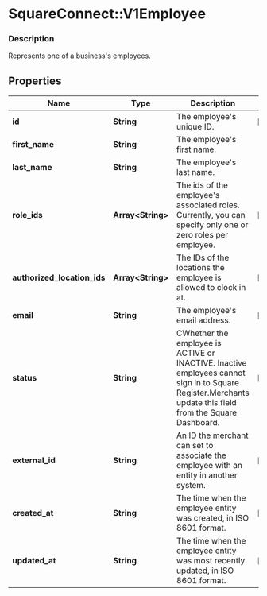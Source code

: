 # SquareConnect::V1Employee

### Description

Represents one of a business's employees.

## Properties
Name | Type | Description | Notes
------------ | ------------- | ------------- | -------------
**id** | **String** | The employee&#39;s unique ID. | [optional] 
**first_name** | **String** | The employee&#39;s first name. | 
**last_name** | **String** | The employee&#39;s last name. | 
**role_ids** | **Array&lt;String&gt;** | The ids of the employee&#39;s associated roles. Currently, you can specify only one or zero roles per employee. | [optional] 
**authorized_location_ids** | **Array&lt;String&gt;** | The IDs of the locations the employee is allowed to clock in at. | [optional] 
**email** | **String** | The employee&#39;s email address. | [optional] 
**status** | **String** | CWhether the employee is ACTIVE or INACTIVE. Inactive employees cannot sign in to Square Register.Merchants update this field from the Square Dashboard.  | [optional] 
**external_id** | **String** | An ID the merchant can set to associate the employee with an entity in another system. | [optional] 
**created_at** | **String** | The time when the employee entity was created, in ISO 8601 format. | [optional] 
**updated_at** | **String** | The time when the employee entity was most recently updated, in ISO 8601 format. | [optional] 


